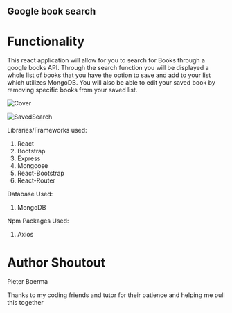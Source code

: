 ## Google book search

# Functionality
This react application will allow for you to search for Books through a google books API. Through the search function you will be displayed a whole list of books that you have the option to save and add to your list which utilizes MongoDB. You will also be able to edit your saved book by removing specific books from your saved list.

![Cover](google-books-search-master/client/src/cover.PNG)

![SavedSearch](google-books-search-master/client/src/SavedSearch.PNG)

Libraries/Frameworks used:
1. React
2. Bootstrap
3. Express
4. Mongoose
5. React-Bootstrap
6. React-Router

Database Used:
1. MongoDB

Npm Packages Used:
1. Axios

# Author Shoutout

Pieter Boerma

Thanks to my coding friends and tutor for their patience and helping me pull this together


